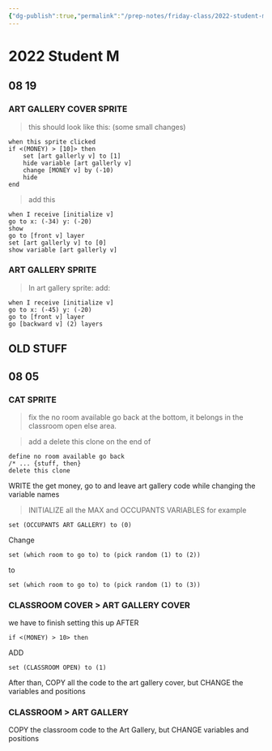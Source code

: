 ```yaml
---
{"dg-publish":true,"permalink":"/prep-notes/friday-class/2022-student-m/","dgHomeLink":true,"dgPassFrontmatter":false}
---
```



# 2022 Student M

<div class="blocks">

## 08 19

### ART GALLERY COVER SPRITE

> this should look like this: (some small changes)

```
when this sprite clicked
if <(MONEY) > [10]> then
    set [art gallerly v] to [1]
    hide variable [art gallerly v]
    change [MONEY v] by (-10)
    hide
end
```

> add this

```
when I receive [initialize v]
go to x: (-34) y: (-20)
show
go to [front v] layer
set [art gallerly v] to [0]
show variable [art gallerly v]
```

### ART GALLERY SPRITE

> In art gallery sprite:
> add:

``` 
when I receive [initialize v]
go to x: (-45) y: (-20)
go to [front v] layer
go [backward v] (2) layers
```

## OLD STUFF
## 08 05

### CAT SPRITE

>fix the no room available go back at the bottom,
it belongs in the classroom open else area.

>add a delete this clone on the end of
```
define no room available go back
/* ... {stuff, then}
delete this clone
```


WRITE the get money, go to and leave art gallery code
while changing the variable names

>INITIALIZE all the MAX and OCCUPANTS VARIABLES
for example

```
set (OCCUPANTS ART GALLERY) to (0)
```

Change 

```
set (which room to go to) to (pick random (1) to (2))
```
to
```
set (which room to go to) to (pick random (1) to (3))
```







### CLASSROOM COVER > ART GALLERY COVER

we have to finish setting this up
AFTER
```
if <(MONEY) > 10> then
```
ADD
```
set (CLASSROOM OPEN) to (1)
```

After than, COPY all the code to the art gallery cover,
but CHANGE the variables and positions


### CLASSROOM > ART GALLERY


COPY the classroom code to the Art Gallery,
but CHANGE variables and positions


